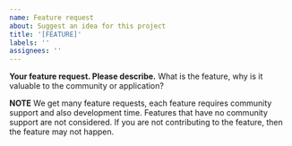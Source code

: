 ```yaml
---
name: Feature request
about: Suggest an idea for this project
title: '[FEATURE]'
labels: ''
assignees: ''
---
```


**Your feature request. Please describe.**
What is the feature, why is it valuable to the community or application?

**NOTE**
We get many feature requests, each feature requires community support and also development time. Features that have no community support are not considered. If you are not contributing to the feature, then the feature may not happen.
